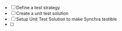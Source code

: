 - [ ] Define a test strategy
- [ ] Create a unit test solution
- [ ] Setup Unit Test Solution to make Synchra testible
- [ ] 